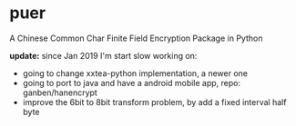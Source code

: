 # puer
A Chinese Common Char Finite Field Encryption Package in Python


**update:**
since Jan 2019 I'm start slow working on:

- going to change xxtea-python implementation, a newer one
- going to port to java and have a android mobile app, repo: ganben/hanencrypt
- improve the 6bit to 8bit transform problem, by add a fixed interval half byte
